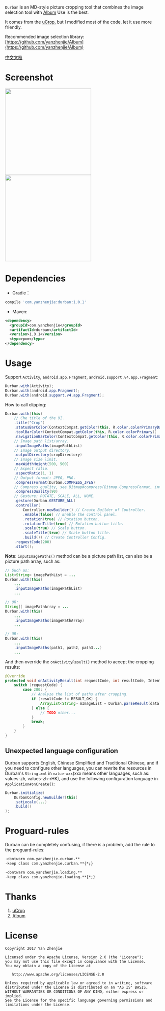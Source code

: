 `Durban` is an MD-style picture cropping tool that combines the image selection tool with [Album](https://github.com/yanzhenjie/Album) Use is the best.  

It comes from the [uCrop](https://github.com/Yalantis/uCrop), but I modified most of the code, let it use more friendly. 

Recommended image selection library: [https://github.com/yanzhenjie/Album](https://github.com/yanzhenjie/Album)  

[中文文档](./README-CN.md)  

# Screenshot
<image src="./image/1.gif" width="280px"/>  <image src="./image/2.gif" width="280px"/>  

# Dependencies
* Gradle：
```groovy
compile 'com.yanzhenjie:durban:1.0.1'
```

* Maven:
```xml
<dependency>
  <groupId>com.yanzhenjie</groupId>
  <artifactId>durban</artifactId>
  <version>1.0.1</version>
  <type>pom</type>
</dependency>
```

# Usage
Support `Activity`, `android.app.Fragment`, `android.support.v4.app.Fragment`:  
```java
Durban.with(Activity);
Durban.with(android.app.Fragment);
Durban.with(android.support.v4.app.Fragment);
```

How to call clipping:  
```java
Durban.with(this)
    // Che title of the UI.
    .title("Crop")
    .statusBarColor(ContextCompat.getColor(this, R.color.colorPrimaryDark))
    .toolBarColor(ContextCompat.getColor(this, R.color.colorPrimary))
    .navigationBarColor(ContextCompat.getColor(this, R.color.colorPrimaryBlack))
    // Image path list/array.
    .inputImagePaths(imagePathList)
    // Image output directory.
    .outputDirectory(cropDirectory)
    // Image size limit.
    .maxWidthHeight(500, 500)
    // Aspect ratio.
    .aspectRatio(1, 1)
    // Output format: JPEG, PNG.
    .compressFormat(Durban.COMPRESS_JPEG)
    // Compress quality, see Bitmap#compress(Bitmap.CompressFormat, int, OutputStream)
    .compressQuality(90)
    // Gesture: ROTATE, SCALE, ALL, NONE.
    .gesture(Durban.GESTURE_ALL)
    .controller(
    	Controller.newBuilder() // Create Builder of Controller.
        .enable(false) // Enable the control panel.
        .rotation(true) // Rotation button.
        .rotationTitle(true) // Rotation button title.
        .scale(true) // Scale button.
        .scaleTitle(true) // Scale button title.
        .build()) // Create Controller Config.
    .requestCode(200)
    .start();
```
**Note:** `inputImagePaths()` method can be a picture path list, can also be a picture path array, such as:  
```java
// Such as: 
List<String> imagePathList = ...
Durban.with(this)
    ...
    .inputImagePaths(imagePathList)
    ...

// OR: 
String[] imagePathArray = ...
Durban.with(this)
    ...
    .inputImagePaths(imagePathArray)
    ...

// OR: 
Durban.with(this)
    ...
    .inputImagePaths(path1, path2, path3...)
    ...
```

And then override the `onActivityResult()` method to accept the cropping results:  
```java
@Override
protected void onActivityResult(int requestCode, int resultCode, Intent data) {
    switch (requestCode) {
        case 200: {
            // Analyze the list of paths after cropping.
            if (resultCode != RESULT_OK) {
                ArrayList<String> mImageList = Durban.parseResult(data);
            } else {
                // TODO other...
            }
            break;
        }
    }
}
```

## Unexpected language configuration
Durban supports English, Chinese Simplified and Traditional Chinese, and if you need to configure other languages, you can rewrite the resources in Durban's `String.xml` in `value-xxx`(xxx means other languages, such as: values-zh, values-zh-rHK), and use the following configuration language in `Application#onCreate()`: 
```java
Durban.initialize(
    DurbanConfig.newBuilder(this)
    .setLocale(...)
    .build()
);
```

# Proguard-rules
Durban can be completely confusing, if there is a problem, add the rule to the proguard-rules:
```txt
-dontwarn com.yanzhenjie.curban.**
-keep class com.yanzhenjie.curban.**{*;}

-dontwarn com.yanzhenjie.loading.**
-keep class com.yanzhenjie.loading.**{*;}
```

# Thanks
1. [uCrop](https://github.com/Yalantis/uCrop)  
2. [Album](https://github.com/yanzhenjie/Album)  

# License
```text
Copyright 2017 Yan Zhenjie

Licensed under the Apache License, Version 2.0 (the "License");
you may not use this file except in compliance with the License.
You may obtain a copy of the License at

   http://www.apache.org/licenses/LICENSE-2.0

Unless required by applicable law or agreed to in writing, software
distributed under the License is distributed on an "AS IS" BASIS,
WITHOUT WARRANTIES OR CONDITIONS OF ANY KIND, either express or implied.
See the License for the specific language governing permissions and
limitations under the License.
```